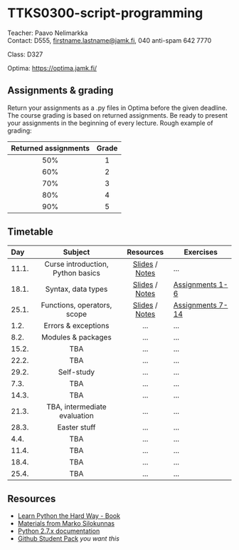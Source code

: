 # TTKS0300-script-programming

Teacher: Paavo Nelimarkka  
Contact: D555, firstname.lastname@jamk.fi, 040 anti-spam 642 7770

Class: D327

Optima: https://optima.jamk.fi/

## Assignments & grading

Return your assignments as a .py files in Optima before the given deadline. The course grading is based on returned assignments. Be ready to present your assignments in the beginning of every lecture. Rough example of grading: 

| Returned assignments | Grade |
|:---:|:---:|
| 50% | 1 |
| 60% | 2 |
| 70% | 3 |
| 80% | 4 |
| 90% | 5 |


## Timetable
| Day | Subject | Resources | Exercises |
|:--------|:----------:|:-----:|---------|
| 11.1. | Curse introduction, Python basics | [Slides](http://student.labranet.jamk.fi/~silma/slides/scriptprogramming/lecture1.html#/) / [Notes](http://student.labranet.jamk.fi/~silma/course/scriptprogramming/lecture1/) | ... |
| 18.1. | Syntax, data types | [Slides](http://student.labranet.jamk.fi/~silma/slides/scriptprogramming/lecture2.html#/) / [Notes](http://student.labranet.jamk.fi/~silma/course/scriptprogramming/lecture2/) | [Assignments 1-6](http://student.labranet.jamk.fi/~silma/course/scriptprogramming/lecture2assignments/) |
| 25.1. | Functions, operators, scope | [Slides](http://student.labranet.jamk.fi/~silma/slides/scriptprogramming/lecture3.html#/) / [Notes](http://student.labranet.jamk.fi/~silma/course/scriptprogramming/lecture3/) | [Assignments 7-14](https://github.com/JAMK-IT/TTKS0300-script-programming/wiki/Assignments-7-15)|
| 1.2. | Errors & exceptions | ... | ... |
| 8.2. | Modules & packages | ... | ... |
| 15.2. | TBA | ... | ... |
| 22.2. | TBA | ... | ... |
| 29.2. | Self-study | ... | ... |
| 7.3. | TBA | ... | ... |
| 14.3. | TBA | ... | ... |
| 21.3. | TBA, intermediate evaluation | ... | ... |
| 28.3. | Easter stuff | ... | ... |
| 4.4. | TBA | ... | ... |
| 11.4. | TBA | ... | ... |
| 18.4. | TBA | ... | ... |
| 25.4. | TBA | ... | ... |



## Resources

- [Learn Python the Hard Way - Book](http://learnpythonthehardway.org/book/)
- [Materials from Marko Silokunnas](http://student.labranet.jamk.fi/~silma/course/scriptprogramming/)
- [Python 2.7.x documentation](https://docs.python.org/2.7/)
- [Github Student Pack](https://education.github.com/pack) _you want this_
